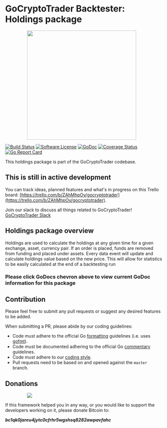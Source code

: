 # GoCryptoTrader Backtester: Holdings package

<img src="/backtester/common/backtester.png?raw=true" width="350px" height="350px" hspace="70">


[![Build Status](https://github.com/aaabigfish/gocryptotrader/actions/workflows/tests.yml/badge.svg?branch=master)](https://github.com/aaabigfish/gocryptotrader/actions/workflows/tests.yml)
[![Software License](https://img.shields.io/badge/License-MIT-orange.svg?style=flat-square)](https://github.com/aaabigfish/gocryptotrader/blob/master/LICENSE)
[![GoDoc](https://godoc.org/github.com/aaabigfish/gocryptotrader?status.svg)](https://godoc.org/github.com/aaabigfish/gocryptotrader/backtester/eventhandlers/portfolio/holdings)
[![Coverage Status](http://codecov.io/github/thrasher-corp/gocryptotrader/coverage.svg?branch=master)](http://codecov.io/github/thrasher-corp/gocryptotrader?branch=master)
[![Go Report Card](https://goreportcard.com/badge/github.com/aaabigfish/gocryptotrader)](https://goreportcard.com/report/github.com/aaabigfish/gocryptotrader)


This holdings package is part of the GoCryptoTrader codebase.

## This is still in active development

You can track ideas, planned features and what's in progress on this Trello board: [https://trello.com/b/ZAhMhpOy/gocryptotrader](https://trello.com/b/ZAhMhpOy/gocryptotrader).

Join our slack to discuss all things related to GoCryptoTrader! [GoCryptoTrader Slack](https://join.slack.com/t/gocryptotrader/shared_invite/enQtNTQ5NDAxMjA2Mjc5LTc5ZDE1ZTNiOGM3ZGMyMmY1NTAxYWZhODE0MWM5N2JlZDk1NDU0YTViYzk4NTk3OTRiMDQzNGQ1YTc4YmRlMTk)

## Holdings package overview

Holdings are used to calculate the holdings at any given time for a given exchange, asset, currency pair. If an order is placed, funds are removed from funding and placed under assets.
Every data event will update and calculate holdings value based on the new price. This will allow for statistics to be easily calculated at the end of a backtesting run


### Please click GoDocs chevron above to view current GoDoc information for this package

## Contribution

Please feel free to submit any pull requests or suggest any desired features to be added.

When submitting a PR, please abide by our coding guidelines:

+ Code must adhere to the official Go [formatting](https://golang.org/doc/effective_go.html#formatting) guidelines (i.e. uses [gofmt](https://golang.org/cmd/gofmt/)).
+ Code must be documented adhering to the official Go [commentary](https://golang.org/doc/effective_go.html#commentary) guidelines.
+ Code must adhere to our [coding style](https://github.com/aaabigfish/gocryptotrader/blob/master/doc/coding_style.md).
+ Pull requests need to be based on and opened against the `master` branch.

## Donations

<img src="https://github.com/aaabigfish/gocryptotrader/blob/master/web/src/assets/donate.png?raw=true" hspace="70">

If this framework helped you in any way, or you would like to support the developers working on it, please donate Bitcoin to:

***bc1qk0jareu4jytc0cfrhr5wgshsq8282awpavfahc***
